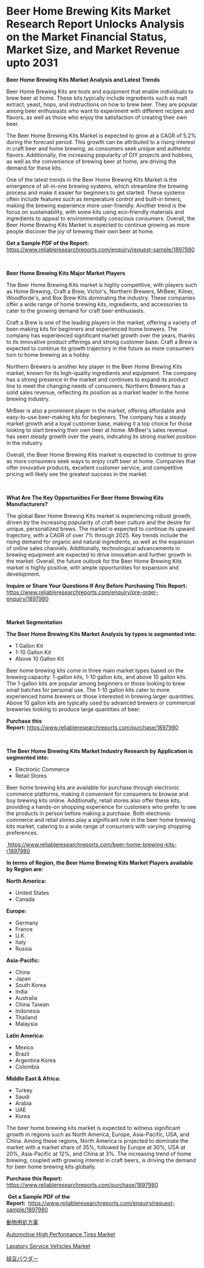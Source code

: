 <p><h1>Beer Home Brewing Kits Market Research Report Unlocks Analysis on the Market Financial Status, Market Size, and Market Revenue upto 2031</h1></p><p><strong>Beer Home Brewing Kits Market Analysis and Latest Trends</strong></p>
<p><p>Beer Home Brewing Kits are tools and equipment that enable individuals to brew beer at home. These kits typically include ingredients such as malt extract, yeast, hops, and instructions on how to brew beer. They are popular among beer enthusiasts who want to experiment with different recipes and flavors, as well as those who enjoy the satisfaction of creating their own beer.</p><p>The Beer Home Brewing Kits Market is expected to grow at a CAGR of 5.2% during the forecast period. This growth can be attributed to a rising interest in craft beer and home brewing, as consumers seek unique and authentic flavors. Additionally, the increasing popularity of DIY projects and hobbies, as well as the convenience of brewing beer at home, are driving the demand for these kits.</p><p>One of the latest trends in the Beer Home Brewing Kits Market is the emergence of all-in-one brewing systems, which streamline the brewing process and make it easier for beginners to get started. These systems often include features such as temperature control and built-in timers, making the brewing experience more user-friendly. Another trend is the focus on sustainability, with some kits using eco-friendly materials and ingredients to appeal to environmentally conscious consumers. Overall, the Beer Home Brewing Kits Market is expected to continue growing as more people discover the joy of brewing their own beer at home.</p></p>
<p><strong>Get a Sample PDF of the Report:&nbsp;</strong> <a href="https://www.reliableresearchreports.com/enquiry/request-sample/1897980">https://www.reliableresearchreports.com/enquiry/request-sample/1897980</a></p>
<p>&nbsp;</p>
<p><strong>Beer Home Brewing Kits Major Market Players</strong></p>
<p><p>The Beer Home Brewing Kits market is highly competitive, with players such as Home Brewing, Craft a Brew, Victor's, Northern Brewers, MrBeer, Kilner, Woodforde's, and Box Brew Kits dominating the industry. These companies offer a wide range of home brewing kits, ingredients, and accessories to cater to the growing demand for craft beer enthusiasts.</p><p>Craft a Brew is one of the leading players in the market, offering a variety of beer-making kits for beginners and experienced home brewers. The company has experienced significant market growth over the years, thanks to its innovative product offerings and strong customer base. Craft a Brew is expected to continue its growth trajectory in the future as more consumers turn to home brewing as a hobby.</p><p>Northern Brewers is another key player in the Beer Home Brewing Kits market, known for its high-quality ingredients and equipment. The company has a strong presence in the market and continues to expand its product line to meet the changing needs of consumers. Northern Brewers has a solid sales revenue, reflecting its position as a market leader in the home brewing industry.</p><p>MrBeer is also a prominent player in the market, offering affordable and easy-to-use beer-making kits for beginners. The company has a steady market growth and a loyal customer base, making it a top choice for those looking to start brewing their own beer at home. MrBeer's sales revenue has seen steady growth over the years, indicating its strong market position in the industry. </p><p>Overall, the Beer Home Brewing Kits market is expected to continue to grow as more consumers seek ways to enjoy craft beer at home. Companies that offer innovative products, excellent customer service, and competitive pricing will likely see the greatest success in the market.</p></p>
<p>&nbsp;</p>
<p><strong>What Are The Key Opportunities For Beer Home Brewing Kits Manufacturers?</strong></p>
<p><p>The global Beer Home Brewing Kits market is experiencing robust growth, driven by the increasing popularity of craft beer culture and the desire for unique, personalized brews. The market is expected to continue its upward trajectory, with a CAGR of over 7% through 2025. Key trends include the rising demand for organic and natural ingredients, as well as the expansion of online sales channels. Additionally, technological advancements in brewing equipment are expected to drive innovation and further growth in the market. Overall, the future outlook for the Beer Home Brewing Kits market is highly positive, with ample opportunities for expansion and development.</p></p>
<p><strong>Inquire or Share Your Questions If Any Before Purchasing This Report:</strong> <a href="https://www.reliableresearchreports.com/enquiry/pre-order-enquiry/1897980">https://www.reliableresearchreports.com/enquiry/pre-order-enquiry/1897980</a></p>
<p>&nbsp;</p>
<p><strong>Market Segmentation</strong></p>
<p><strong>The Beer Home Brewing Kits Market Analysis by types is segmented into:</strong></p>
<p><ul><li>1 Gallon Kit</li><li>1-10 Gallon Kit</li><li>Above 10 Gallon Kit</li></ul></p>
<p><p>Beer home brewing kits come in three main market types based on the brewing capacity: 1-gallon kits, 1-10 gallon kits, and above 10 gallon kits. The 1-gallon kits are popular among beginners or those looking to brew small batches for personal use. The 1-10 gallon kits cater to more experienced home brewers or those interested in brewing larger quantities. Above 10 gallon kits are typically used by advanced brewers or commercial breweries looking to produce large quantities of beer.</p></p>
<p><strong>Purchase this Report:&nbsp;</strong><a href="https://www.reliableresearchreports.com/purchase/1897980">https://www.reliableresearchreports.com/purchase/1897980</a></p>
<p>&nbsp;</p>
<p><strong>The Beer Home Brewing Kits Market Industry Research by Application is segmented into:</strong></p>
<p><ul><li>Electronic Commerce</li><li>Retail Stores</li></ul></p>
<p><p>Beer home brewing kits are available for purchase through electronic commerce platforms, making it convenient for consumers to browse and buy brewing kits online. Additionally, retail stores also offer these kits, providing a hands-on shopping experience for customers who prefer to see the products in person before making a purchase. Both electronic commerce and retail stores play a significant role in the beer home brewing kits market, catering to a wide range of consumers with varying shopping preferences.</p></p>
<p><a href="https://www.reliableresearchreports.com/beer-home-brewing-kits-r1897980">&nbsp;https://www.reliableresearchreports.com/beer-home-brewing-kits-r1897980</a></p>
<p><strong>In terms of Region, the Beer Home Brewing Kits Market Players available by Region are:</strong></p>
<p>
    <p> <strong> North America: </strong>
        <ul>
            <li>United States</li>
            <li>Canada</li>
        </ul>
        </p> 
    <p> <strong> Europe: </strong>
        <ul>
            <li>Germany</li>
            <li>France</li>
            <li>U.K.</li>
            <li>Italy</li>
            <li>Russia</li>
        </ul>
        </p> 
    <p> <strong> Asia-Pacific: </strong>
        <ul>
            <li>China</li>
            <li>Japan</li>
            <li>South Korea</li>
            <li>India</li>
            <li>Australia</li>
            <li>China Taiwan</li>
            <li>Indonesia</li>
            <li>Thailand</li>
            <li>Malaysia</li>
        </ul>
        </p> 
    <p> <strong> Latin America: </strong>
        <ul>
            <li>Mexico</li>
            <li>Brazil</li>
            <li>Argentina Korea</li>
            <li>Colombia</li>
        </ul>
        </p> 
    <p> <strong> Middle East & Africa: </strong>
        <ul>
            <li>Turkey</li>
            <li>Saudi</li>
            <li>Arabia</li>
            <li>UAE</li>
            <li>Korea</li>
        </ul>
    </p>
    </p>
<p><p>The beer home brewing kits market is expected to witness significant growth in regions such as North America, Europe, Asia-Pacific, USA, and China. Among these regions, North America is projected to dominate the market with a market share of 35%, followed by Europe at 30%, USA at 20%, Asia-Pacific at 12%, and China at 3%. The increasing trend of home brewing, coupled with growing interest in craft beers, is driving the demand for beer home brewing kits globally.</p></p>
<p><strong>Purchase this Report: </strong><a href="https://www.reliableresearchreports.com/purchase/1897980">https://www.reliableresearchreports.com/purchase/1897980</a></p>
<p>&nbsp;<strong>Get a Sample PDF of the Report:&nbsp;&nbsp;</strong><a href="https://www.reliableresearchreports.com/enquiry/request-sample/1897980">https://www.reliableresearchreports.com/enquiry/request-sample/1897980</a></p>
<p><strong></strong></p>
<p><p><a href="https://medium.com/@jackpeters644/%E5%8B%95%E7%89%A9%E7%94%A8%E5%87%A6%E6%96%B9%E8%96%AC%E5%B8%82%E5%A0%B4%E3%81%AE%E3%82%B7%E3%82%A7%E3%82%A2%E9%80%B2%E5%8C%96%E3%81%A8%E5%B8%82%E5%A0%B4%E6%88%90%E9%95%B7%E3%83%88%E3%83%AC%E3%83%B3%E3%83%892024%E5%B9%B4%E3%81%8B%E3%82%892031%E5%B9%B4%E3%81%BE%E3%81%A7-379165c35c81">動物用処方薬</a></p><p><a href="https://www.linkedin.com/pulse/automotive-high-performance-tires-market-insights-players-forecast-8ju9f?trackingId=BCGotjvPMLRDntOdLAWeKA%3D%3D">Automotive High Performance Tires Market</a></p><p><a href="https://www.linkedin.com/pulse/lavatory-service-vehicles-market-research-report-reveals-latest-izuuf?trackingId=FDhHZVutnsn8o2AHz4kGXQ%3D%3D">Lavatory Service Vehicles Market</a></p><p><a href="https://medium.com/@elenorkiehn/%E3%83%A0%E3%83%B3%E3%82%B0%E8%B1%86%E7%B2%89%E5%B8%82%E5%A0%B4%E8%A6%8F%E6%A8%A1-cagr-%E3%83%88%E3%83%AC%E3%83%B3%E3%83%892024-2030-8f0b8ed96511">緑豆パウダー</a></p></p>